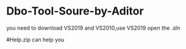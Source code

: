 # Dbo-Tool-Soure-by-Aditor
you need to download VS2019 and VS2010,use VS2019 open the .sln

#Help.zip can help you
